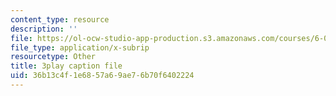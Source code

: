 ```yaml
---
content_type: resource
description: ''
file: https://ol-ocw-studio-app-production.s3.amazonaws.com/courses/6-042j-mathematics-for-computer-science-spring-2015/36b13c4f1e6857a69ae76b70f6402224_QsKtEuUyIdw.vtt
file_type: application/x-subrip
resourcetype: Other
title: 3play caption file
uid: 36b13c4f-1e68-57a6-9ae7-6b70f6402224
---
```

